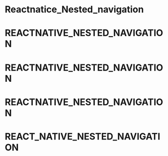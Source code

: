 # Reactnatice_Nested_navigation
# REACTNATIVE_NESTED_NAVIGATION
# REACTNATIVE_NESTED_NAVIGATION
# REACTNATIVE_NESTED_NAVIGATION
# REACT_NATIVE_NESTED_NAVIGATION
